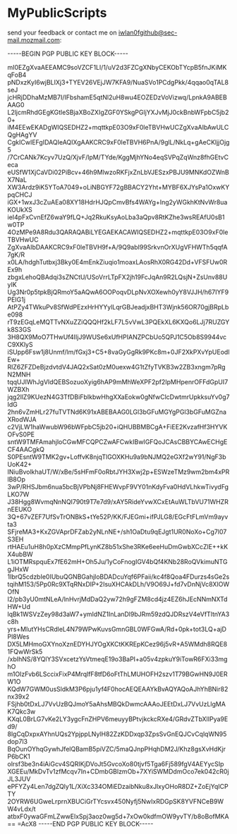 # MyPublicScripts





send your feedback or contact me on iwlan0fgithub@sec-mail.mozmail.com:





-----BEGIN PGP PUBLIC KEY BLOCK-----

mI0EZgXvaAEEAMC9soVZCF1Ll/1/uV2d3FZCgXNbyCEKObTYcpB5fnJKiMKqFoB4
pNDxzKyI6wjBLIXj3+TYEV26VEjJW7KFA9/NuaSVo1PCdgPkk/4qqao0qTAL8seJ
jcHRjDDhaMzMB7I/IFbshamE5qtNl2uH8wu4EOZEDzVoVizwq/LpnkA9ABEBAAG0
L2ljcmRhdGEgKGtleSBjaXBoZXIgZGF0YSkgPGljYXJvMjJ0ckBnbWFpbC5jb20+
iM4EEwEKADgWIQSEDHZ2+mqttkpE03O9xF0leTBVHwUCZgXvaAIbAwULCQgHAgYV
CgkICwIEFgIDAQIeAQIXgAAKCRC9xF0leTBVH6PnA/9glL/NkLq+gAeCKljjOjg5
/7CrCANk7Kcyv7UzQ/XjvF/lpM/TYde/KggMjhYNo4eqSVPqZqWnz8fhGEtvCeca
eUSfW1XjCaVDi02PiBcv+46h9MlwzoRKFjxZnLbVJESzxPBJU9MNKdOZWnBX7NaL
XW3Ardz9iK5YToA7049+oLiNBGYF72gBBACY2Yht+MYBF6XJYsPa1OxwKYpqCHCJ
iGX+1wxJ3cZuAEa08XY18HdrHJQpCmvBfs4WAYg+Ing2yWGkhKtNvWr8uaKOUkXS
ieI4pFxCvnEfZ6waY9fLQ+Jq2RkuKsyAoLba3aQpv8RtKZhe3wsREAfU0sB1w0TP
4OzMPe9A8Rdu3QARAQABiLYEGAEKACAWIQSEDHZ2+mqttkpE03O9xF0leTBVHwUC
ZgXvaAIbDAAKCRC9xF0leTBVH9f+A/9Q9abI99SrkvnOrXUgVFHWTh5qqfA7gK/R
x0LA/hdghTutbxj3Bky0E4mEnkZiuqio1moaxLAosRhX0RG42Dd+VFSFUw0REx9h
zbgxLehoQBAdqi3sZNCtU/USoVrrLTpFX2jh19FcJqAn9R2LQsjN+ZsUnv88UyIK
Ug3Nr0p5tpkBjQRmoY5aAQwA6OOPoqvDLpNvXOXewh0yY8VJJH/h67IYF9PEIG1j
AtPZy4TWkuPv8SfWdPEzxHrHYYylLqrGBJeadjxBHT3Wjnk56OR70gjBRpLbe098
rT9zEGqLeMQTTvNXuZZiQQQHf2kLF7L5vVwL3PQEkXL6KXQo6LJj7RUZGYk8S3GS
3H8QX9MoO7THwUf4IIjJ9WUSe6xUfHPIANZPCbUo5QPJ1C5Ob8S9944vcC9XKlyS
iSUpp6Fsw1j8Unmf/lm/fGxj3+C5+8vaGyGgRk9PKc8m+0JF2XkPXvYpUEodlEw+
RlZ6ZFZDeBjzdvtdV4JAQ2xSat0zM0uexw4G1tZfyTVKB3w2ZB3xngm7pRgN2MNH
tqqUJIWhJgVldQEBSozuoXyig6hAP9mMhWeXPF2pf2IpMHpenrOFFdGpUI7WZBXh
jqg2llZ9KUezN4G3TfDBiFbIkbwHhgXXaEokw0gNfwClcDwtmrUpkksuYv0g7IdG
2hn6vZmHLr27fuTVTNd6K91xABEBAAG0LGl3bGFuMGYgPGl3bGFuMGZnaXRodWJA
c2VjLW1haWwubW96bWFpbC5jb20+iQHUBBMBCgA+FiEE2KvzafHf3HYVKOFvS0PE
sntW9TMFAmahjloCGwMFCQPCZwAFCwkIBwIGFQoJCAsCBBYCAwECHgECF4AACgkQ
S0PEsntW9TMK2gv+LoffvK8njqTlGOXKHu9a9bNJMQ2eGXf2wY91/NgF3bUoK42+
INiuBvolkhaUT/W/xBe/5sHFmF0oRbtJYH3Xwj2p+ESWzeTMz9wm2bm4xPRlB8Op
3wP/RHSJbm6nua5bcBjVPbNj8FHEWvpF9VY01nKdyFva0HdVLhkwTivydFgLKO7W
J38Hgg8WvmqNnNQI790t9T7e7d9/xAY5RideYvwXCxEtAuWLTbVU71WHZRnEEUKO
3Q+67vZEF7UfSvTrONBkS+tYe52P/KK/FJEGmi+ifPJLG8/EGcFtFLmVm9ayvta3
SFjreMA3+KxZGVAprDFZab2yNLnNE+/sh1OaDtu9qEJgt1UR0NoXo+Cg7l07S3EH
rtHAEu1uH8h0pXzCMmpPfLynKZ8b51xShe3RKe6eeHuDmGwbXCcZlE++kKX4ubBW
L1iOTMRspquEx7fE62mH+Oh5Ju/1yCoFnogIGV4bQf4KNb28RoQVkimuNTGgJHxW
1IbrQ5cdzbIe0IUbuQGNBGahjloBDADcuYqf6PFaii/kc4f8Qoa4FDurzs4sGe2s
tqihM153/5Pp0Rc9XTqRNxDIP+2IsuXHCAkDLh/V9O69J+fd7vDnNjVc8XIOWOfN
I2/pb3yU0mtNLeA/lnHvrjMdDaQ2yw72h9gFZM8cd4jz4EZ6hJEcNNmNXTdHW+Ud
lqBk1WSVzZey98d3aW7+ymIdNZ1InLanDl9bJRm59zdQJDRszV4eVfTltnYA3c8h
yrs+MIutYHsCRdleL4N79WPwKuvsGmnGBL0WFGwA/Rd+0pk+tot3LQ+ajDPl8Wes
DX5LMHmoGXYnoXznEDYHJYOgXKCtKKREpKCez96j5vR+A5WMdh8RQE81FQwWrSk5
/xbIhNS/8YQlY3SVxcetzYsVtmeqE19o3BaPI+a05v4zpkuY9iTowR6FXi33mghO
m1OIzFvb6LSccixFixP4MrqlfF8tfD6oFtThLMUHOFH2szv1T79BGwHN9J0ERW1O
KQdW7GWM0usSldkM3P6pju1yf4F0hocAEQEAAYkBvAQYAQoAJhYhBNir82nx39x2
FSjhb0tDxLJ7VvUzBQJmoY5aAhsMBQkDwmcAAAoJEEtDxLJ7VvUzLlgMAK7Qkc3w
KXqL0BrLG7vKe2LY3ygcFnZHPV6meuyyBPtvjkckcRXe4/GRdvZTbXlIPya9Ed9/
8lgCqDxpxAYhnUQs2YpjppLNylH82ZzKDDxqp3ZpsSvGnEQJCvCqlqWN95dop7l3
BqOunOYhqGywhJfelQBamB5piVZC/5maQJnpPHqhDM2J/Khz8gsXvHdKjrP6bCK1
olrsf3be3n4iAiGcv4SQRIKjDVoJt5GvcoXo80tjvf5Tga6Fj589fgV4AEYycSIp
XGEEu/MkDvTv1zfMcqv7In+CDmbGBlzmOb+7XYiSWMDdmOco7ek042cR0jJL3JUV
ePFYZy4Len7dgZQly1L/XiXc334OMiEDzaibNku8xJlxyOHoR8DZ+ZoEjYqICPTY
2OYRW6UGweLrprnXBUCiGrTYcsvx450Nyfj5NwIxRDGpSK8YVFNCeB9WW4vLdx/t
atbxF0ywaGFmLZwwElxSpj3aoz0wg5d+7xOw0kdfmOW9yvTY/b8oBofMKA==
=AcX8
-----END PGP PUBLIC KEY BLOCK-----
